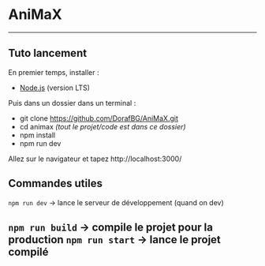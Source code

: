 # AniMaX

---

## Tuto lancement

En premier temps, installer :

- [Node.js](https://nodejs.org/) (version LTS)

Puis dans un dossier dans un terminal :
- git clone https://github.com/DorafBG/AniMaX.git
- cd animax *(tout le projet/code est dans ce dossier)*
- npm install
- npm run dev

Allez sur le navigateur et tapez http://localhost:3000/

## Commandes utiles
`npm run dev` → lance le serveur de développement (quand on dev)

`npm run build` → compile le projet pour la production
`npm run start` → lance le projet compilé
---
